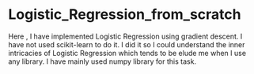 # Logistic_Regression_from_scratch

Here , I have implemented Logistic Regression using gradient descent. I have not used scikit-learn to do it. I did it so I could understand the inner intricacies of Logistic Regression which tends to be elude me when I use any library. I have mainly used numpy library for this task. 






